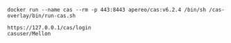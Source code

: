 ```shell script
docker run --name cas --rm -p 443:8443 apereo/cas:v6.2.4 /bin/sh /cas-overlay/bin/run-cas.sh
```

```text
https://127.0.0.1/cas/login
casuser/Mellon
```